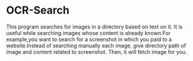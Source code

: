# OCR-Search
This program searches for images in a directory based on text on it.
It is useful while searching images whose content is already known.For example,you want to search for a screenshot in which you paid to a website.Instead of searching manually each image, give directory path of image and content related to screenshot. Then, it will fetch image for you.

